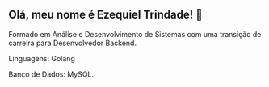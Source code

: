 ## Olá, meu nome é Ezequiel Trindade! 👋

Formado em Análise e Desenvolvimento de Sistemas com uma transição de carreira para Desenvolvedor Backend.

Linguagens: Golang

Banco de Dados: MySQL.
<!--
**devezets/devezets** is a ✨ _special_ ✨ repository because its `README.md` (this file) appears on your GitHub profile.

Here are some ideas to get you started:

- 🔭 I’m currently working on ...
- 🌱 I’m currently learning ...
- 👯 I’m looking to collaborate on ...
- 🤔 I’m looking for help with ...
- 💬 Ask me about ...
- 📫 How to reach me: ...
- 😄 Pronouns: ...
- ⚡ Fun fact: ...
-->
